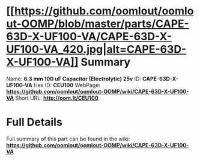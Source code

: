 
[[https://github.com/oomlout/oomlout-OOMP/blob/master/parts/CAPE-63D-X-UF100-VA/CAPE-63D-X-UF100-VA_420.jpg|alt=CAPE-63D-X-UF100-VA]] 
Summary
=================

Name: __6.3 mm 100 uF Capacitor (Electrolytic) 25v__
ID: __CAPE-63D-X-UF100-VA__
Hex ID: __CEU100__
WebPage: __https://github.com/oomlout/oomlout-OOMP/wiki/CAPE-63D-X-UF100-VA__
Short URL: __http://oom.lt/CEU100__

Full Details
==========================
Full summary of this part can be found in the wiki:   
__https://github.com/oomlout/oomlout-OOMP/wiki/CAPE-63D-X-UF100-VA__   

